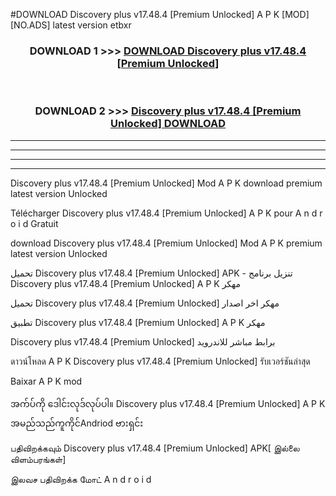 #DOWNLOAD Discovery plus v17.48.4  [Premium Unlocked] A P K [MOD] [NO.ADS] latest version etbxr



<div align="center">

<h3>DOWNLOAD 1 >>> <a href="https://teeasianyam.web.app?sq=Discovery plus v17.48.4  [Premium Unlocked]">DOWNLOAD Discovery plus v17.48.4  [Premium Unlocked] </a></h3><br>

<h3>DOWNLOAD 2 >>> <a href="https://teeasianyam.web.app?sq=Discovery plus v17.48.4  [Premium Unlocked] ">Discovery plus v17.48.4  [Premium Unlocked]  DOWNLOAD </a></h3>

</div>


----------------------------------------------------------

----------------------------------------------------------

----------------------------------------------------------

----------------------------------------------------------


Discovery plus v17.48.4  [Premium Unlocked]  Mod A P K download premium latest version Unlocked

Télécharger Discovery plus v17.48.4  [Premium Unlocked]  A P K pour A n d r o i d Gratuit

download Discovery plus v17.48.4  [Premium Unlocked]  Mod A P K premium latest version Unlocked

تحميل Discovery plus v17.48.4  [Premium Unlocked]  APK - تنزيل برنامج Discovery plus v17.48.4  [Premium Unlocked]  A P K مهكر

تحميل Discovery plus v17.48.4  [Premium Unlocked]  مهكر اخر اصدار

تطبيق Discovery plus v17.48.4  [Premium Unlocked]  A P K مهكر

Discovery plus v17.48.4  [Premium Unlocked]  برابط مباشر للاندرويد

ดาวน์โหลด A P K Discovery plus v17.48.4  [Premium Unlocked]  รับเวอร์ชันล่าสุด

Baixar A P K mod

အက်ပ်ကို ဒေါင်းလုဒ်လုပ်ပါ။ Discovery plus v17.48.4  [Premium Unlocked]  A P K အမည်သည်ကူကိုင်Andriod ဗားရှင်း

பதிவிறக்கவும் Discovery plus v17.48.4  [Premium Unlocked]  APK[ இல்லை விளம்பரங்கள்] 
 
இலவச பதிவிறக்க மோட் A n d r o i d



